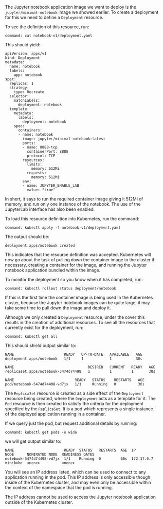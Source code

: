 The Jupyter notebook application image we want to deploy is the ``jupyter/minimal-notebook`` image we showed earlier. To create a deployment for this we need to define a ``Deployment`` resource.

To see the definition of this resource, run:

```terminal:execute
command: cat notebook-v1/deployment.yaml
```

This should yield:

```
apiVersion: apps/v1
kind: Deployment
metadata:
  name: notebook
  labels:
    app: notebook
spec:
  replicas: 1
  strategy:
    type: Recreate
  selector:
    matchLabels:
      deployment: notebook
  template:
    metadata:
      labels:
        deployment: notebook
    spec:
      containers:
      - name: notebook
        image: jupyter/minimal-notebook:latest
        ports:
        - name: 8888-tcp
          containerPort: 8888
          protocol: TCP
        resources:
          limits:
            memory: 512Mi
          requests:
            memory: 512Mi
        env:
        - name: JUPYTER_ENABLE_LAB
          value: "true"
```

In short, it says to run the required container image giving it 512Mi of memory, and run only one instance of the notebook. The use of the JupyterLab interface has also been enabled.

To load this resource definition into Kubernetes, run the command:

```terminal:execute
command: kubectl apply -f notebook-v1/deployment.yaml
```

The output should be:

```
deployment.apps/notebook created
```

This indicates that the resource definition was accepted. Kubernetes will now go about the task of pulling down the container image to the cluster if necessary, creating a container for the image, and running the Jupyter notebook application bundled within the image.

To monitor the deployment so you know when it has completed, run:

```terminal:execute
command: kubectl rollout status deployment/notebook
```

If this is the first time the container image is being used in the Kubernetes cluster, because the Jupyter notebook images can be quite large, it may take some time to pull down the image and deploy it.

Although we only created a ``Deployment`` resource, under the cover this results in the creation of additional resources. To see all the resources that currently exist for the deployment, run:

```terminal:execute
command: kubectl get all
```

This should shield output similar to:

```
NAME                       READY   UP-TO-DATE   AVAILABLE   AGE
deployment.apps/notebook   1/1     1            1           30s

NAME                                  DESIRED   CURRENT   READY   AGE
replicaset.apps/notebook-5474d74498   1         1         1       30s

NAME                            READY   STATUS    RESTARTS   AGE
pod/notebook-5474d74498-vd7jx   1/1     Running   0          30s
```

The ``ReplicaSet`` resource is created as a side effect of the ``Deployment`` resource being created, where the ``Deployment`` acts as a template for it. The ``Pod`` resource is then created to satisfy the criteria for the deployment specified by the ``ReplicaSet``. It is a pod which represents a single instance of the deployed application running in a container.

If we query just the pod, but request additional details by running:

```terminal:execute
command: kubectl get pods -o wide
```

we will get output similar to:

```
NAME                       READY  STATUS   RESTARTS  AGE  IP          NODE      NOMINATED NODE  READINESS GATES
notebook-5474d74498-vd7jx  1/1    Running  0         60s  172.17.0.7  minikube  <none>          <none>
```

You will see an IP address listed, which can be used to connect to any application running in the pod. This IP address is only accessible though inside of the Kubernetes cluster, and may even only be accessible within the context of the namespace that the pod is running.

The IP address cannot be used to access the Jupyter notebook application outside of the Kubernetes cluster.
